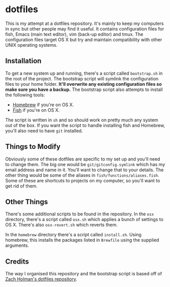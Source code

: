 # dotfiles

This is my attempt at a dotfiles repository. It's mainly to keep my
computers in sync but other people may find it useful. It contains
configuration files for fish, Emacs (main text editor), vim (back-up
editor) and tmux. The configuration files target OS X but try and
maintain compatibility with other UNIX operating systems.

## Installation

To get a new system up and running, there's a script called
`bootstrap.sh` in the root of the project. The bootstrap script will
symlink the configuration files to your home folder. **It'll overwrite
any existing configuration files so make sure you have a backup.** The
bootstrap script also attempts to install the following tools:

- [Homebrew][homebrew-link] if you're on OS X.
- [Fish][fish-shell] if you're on OS X.

[fish-shell]: http://fishshell.com
[homebrew-link]: http://brew.sh

The script is written in `sh` and so should work on pretty much any
system out of the box. If you want the script to handle installing
fish and Homebrew, you'll also need to have `git` installed.

## Things to Modify

Obviously some of these dotfiles are specific to my set up and you'll
need to change them. The big one would be `git/gitconfig.symlink`
which has my email address and name in it. You'll want to change that
to your details. The other thing would be some of the aliases in
`fish/functions/aliases.fish`. Some of these are shortcuts to projects
on my computer, so you'll want to get rid of them.

## Other Things

There's some additional scripts to be found in the repository. In the
`osx` directory, there's a script called `osx.sh` which applies a
bunch of settings to OS X. There's also `osx-revert.sh` which reverts
them.

In the `homebrew` directory there's a script called
`install.sh`. Using homebrew, this installs the packages listed in
`Brewfile` using the supplied arguments.

## Credits

The way I organised this repository and the bootstrap script is based
off of [Zach Holman's dotfiles repository][zach-dotfiles].

[zach-dotfiles]: https://github.com/holman/dotfiles
